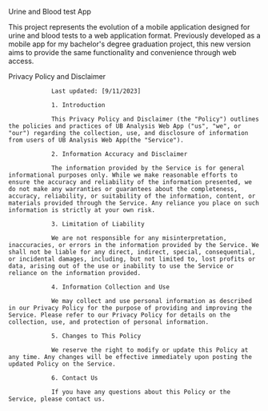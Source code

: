 <!-- UB-Analysis -->
Urine and Blood test App

This project represents the evolution of a mobile application designed for urine and blood tests to a web application format. Previously developed as a mobile app for my bachelor's degree graduation project, this new version aims to provide the same functionality and convenience through web access.


Privacy Policy and Disclaimer

                Last updated: [9/11/2023]

                1. Introduction

                This Privacy Policy and Disclaimer (the "Policy") outlines the policies and practices of UB Analysis Web App ("us", "we", or "our") regarding the collection, use, and disclosure of information from users of UB Analysis Web App(the "Service").

                2. Information Accuracy and Disclaimer

                The information provided by the Service is for general informational purposes only. While we make reasonable efforts to ensure the accuracy and reliability of the information presented, we do not make any warranties or guarantees about the completeness, accuracy, reliability, or suitability of the information, content, or materials provided through the Service. Any reliance you place on such information is strictly at your own risk.

                3. Limitation of Liability

                We are not responsible for any misinterpretation, inaccuracies, or errors in the information provided by the Service. We shall not be liable for any direct, indirect, special, consequential, or incidental damages, including, but not limited to, lost profits or data, arising out of the use or inability to use the Service or reliance on the information provided.

                4. Information Collection and Use

                We may collect and use personal information as described in our Privacy Policy for the purpose of providing and improving the Service. Please refer to our Privacy Policy for details on the collection, use, and protection of personal information.

                5. Changes to This Policy

                We reserve the right to modify or update this Policy at any time. Any changes will be effective immediately upon posting the updated Policy on the Service.

                6. Contact Us

                If you have any questions about this Policy or the Service, please contact us.
 